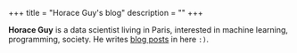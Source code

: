 +++
title = "Horace Guy's blog"
description = ""
+++

**Horace Guy** is a data scientist living in Paris, interested in machine learning, programming, society. He writes [blog posts](/posts) in here `:)`.
